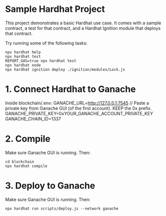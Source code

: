 # Sample Hardhat Project

This project demonstrates a basic Hardhat use case. It comes with a sample contract, a test for that contract, and a Hardhat Ignition module that deploys that contract.

Try running some of the following tasks:

```shell
npx hardhat help
npx hardhat test
REPORT_GAS=true npx hardhat test
npx hardhat node
npx hardhat ignition deploy ./ignition/modules/Lock.js
```

# 1. Connect Hardhat to Ganache

Inside blockchain/.env:
    GANACHE_URL=http://127.0.0.1:7545
    // Paste a private key from Ganache GUI (of the first account). KEEP the 0x prefix.
    GANACHE_PRIVATE_KEY=0xYOUR_GANACHE_ACCOUNT_PRIVATE_KEY
    GANACHE_CHAIN_ID=1337

# 2. Compile

Make sure Ganache GUI is running. Then:
```shell
cd blockchain
npx hardhat compile
```

# 3. Deploy to Ganache

Make sure Ganache GUI is running. Then:
```shell
npx hardhat run scripts/deploy.js --network ganache
```
